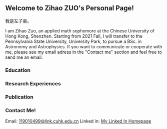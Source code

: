 ## Welcome to Zihao ZUO's Personal Page!

我是左子豪。

I am Zihao Zuo, an applied math sophomore at the Chinese University of Hong Kong, Shenzhen. Starting from 2021 Fall, I will transfer to the Pennsylvania State University, University Park, to pursue a BSc. in Astronomy and Astrophysics. If you want to communicate or cooperate with me, please see my email adress in the "Contact me" section and feel free to send me an email.


### Education

### Research Experiences

### Publication




### Contact Me!

Email: 119010499@link.cuhk.edu.cn
Linked in: [My Linked In Homepage](www.linkedin.com/in/zihaozuo)



